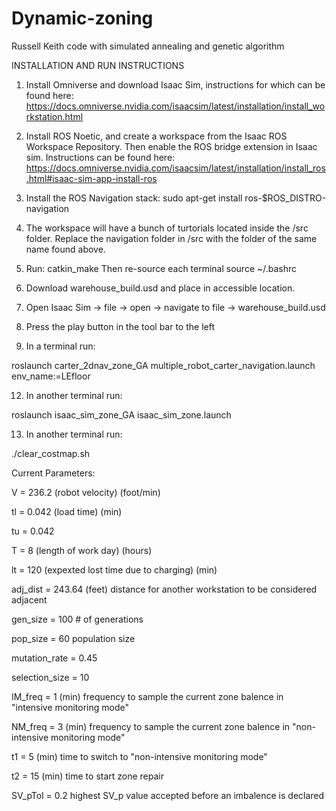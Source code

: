 # Dynamic-zoning
Russell Keith code with simulated annealing and genetic algorithm

INSTALLATION AND RUN INSTRUCTIONS

1. Install Omniverse and download Isaac Sim, instructions for which can be found here: 
https://docs.omniverse.nvidia.com/isaacsim/latest/installation/install_workstation.html
 
2. Install ROS Noetic, and create a workspace from the Isaac ROS Workspace Repository. Then enable the ROS bridge extension in Isaac sim. Instructions can be found here: 
https://docs.omniverse.nvidia.com/isaacsim/latest/installation/install_ros.html#isaac-sim-app-install-ros

3. Install the ROS Navigation stack: 
   sudo apt-get install ros-$ROS_DISTRO-navigation
    
5. The workspace will have a bunch of turtorials located inside the /src folder. Replace the navigation folder in <path to ROS  workspace>/src with the folder of the same name found above.

6. Run:
   catkin_make
   Then re-source each terminal
   source ~/.bashrc
 
8. Download warehouse_build.usd and place in accessible location.
 
9. Open Isaac Sim → file → open → navigate to file →  warehouse_build.usd

10. Press the play button in the tool bar to the left

11. In a terminal run:

roslaunch carter_2dnav_zone_GA multiple_robot_carter_navigation.launch env_name:=LEfloor
    
12. In another terminal run:

roslaunch isaac_sim_zone_GA isaac_sim_zone.launch

13. In another terminal run:

./clear_costmap.sh


Current Parameters:

V = 236.2 (robot velocity) (foot/min)

tl = 0.042 (load time) (min)

tu = 0.042

T = 8 (length of work day) (hours)

lt = 120 (expexted lost time due to charging) (min)


adj_dist = 243.64 (feet) distance for another workstation to be considered adjacent

gen_size = 100 # of generations 

pop_size = 60 population size

mutation_rate = 0.45

selection_size = 10


IM_freq = 1 (min) frequency to sample the current zone balence in "intensive monitoring mode"

NM_freq = 3 (min) frequency to sample the current zone balence in "non-intensive monitoring mode"

t1 = 5 (min) time to switch to "non-intensive monitoring mode"

t2 = 15 (min) time to start zone repair 

SV_pTol = 0.2 highest SV_p value accepted before an imbalence is declared
